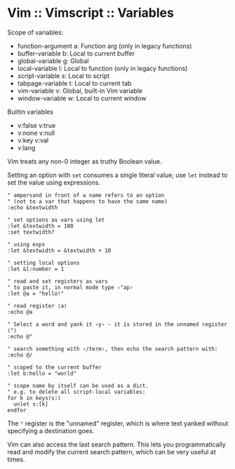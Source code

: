 # Vim :: Vimscript :: Variables

Scope of variables:
- function-argument  a:     Function arg (only in legacy functions)
- buffer-variable    b:     Local to current buffer
- global-variable    g:     Global
- local-variable     l:     Local to function (only in legacy functions)
- script-variable    s:     Local to script
- tabpage-variable   t:     Local to current tab
- vim-variable       v:     Global, built-in Vim variable
- window-variable    w:     Local to current window

Builtin variables
- v:false   v:true
- v:none    v:null
- v:key     v:val
- v:lang

Vim treats any non-0 integer as truthy Boolean value.

Setting an option with `set` consumes a single literal value; use `let` instead to set the value using expressions.

```vim
" ampersand in front of a name refers to an option
" (not to a var that happens to have the same name)
:echo &textwidth

" set options as vars using let
:let &textwidth = 100
:set textwidth?

" using exps
:let &textwidth = &textwidth + 10

" setting local options
:let &l:number = 1

" read and set registers as vars
" to paste it, in normal mode type ‹"ap›
:let @a = "hello!"

" read register ⟨a⟩
:echo @a

" Select a word and yank it ‹y› - it is stored in the unnamed register ⟨"⟩
:echo @"

" search something with ‹/term›, then echo the search pattern with:
:echo @/

" scoped to the current buffer
:let b:hello = "world"

" scope name by itself can be used as a dict.
" e.g. to delete all script-local variables:
for k in keys(s:)
  unlet s:[k]
endfor
```

The `"` register is the "unnamed" register, which is where text yanked without specifying a destination goes.

Vim can also access the last search pattern. This lets you programmatically read and modify the current search pattern, which can be very useful at times.
